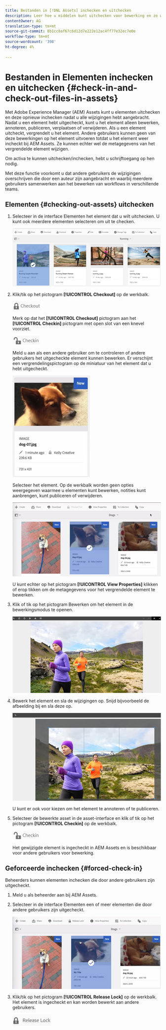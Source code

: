 ```yaml
---
title: Bestanden in [!DNL Assets] inchecken en uitchecken
description: Leer hoe u middelen kunt uitchecken voor bewerking en ze weer kunt inchecken nadat de wijzigingen zijn voltooid.
contentOwner: AG
translation-type: tm+mt
source-git-commit: 8b1cc8af67c6d12d7e222e12ac4ff77e32ec7e0e
workflow-type: tm+mt
source-wordcount: '398'
ht-degree: 4%

---
```



# Bestanden in Elementen inchecken en uitchecken {#check-in-and-check-out-files-in-assets}

Met Adobe Experience Manager (AEM) Assets kunt u elementen uitchecken en deze opnieuw inchecken nadat u alle wijzigingen hebt aangebracht. Nadat u een element hebt uitgecheckt, kunt u het element alleen bewerken, annoteren, publiceren, verplaatsen of verwijderen. Als u een element uitcheckt, vergrendelt u het element. Andere gebruikers kunnen geen van deze bewerkingen op het element uitvoeren totdat u het element weer incheckt bij AEM Assets. Ze kunnen echter wel de metagegevens van het vergrendelde element wijzigen.

Om activa te kunnen uitchecken/inchecken, hebt u schrijftoegang op hen nodig.

Met deze functie voorkomt u dat andere gebruikers de wijzigingen overschrijven die door een auteur zijn aangebracht en waarbij meerdere gebruikers samenwerken aan het bewerken van workflows in verschillende teams.

## Elementen {#checking-out-assets} uitchecken

1. Selecteer in de interface Elementen het element dat u wilt uitchecken. U kunt ook meerdere elementen selecteren om uit te checken.

   ![chlimage_1-468](assets/chlimage_1-468.png)

1. Klik/tik op het pictogram **[!UICONTROL Checkout]** op de werkbalk.

   ![chlimage_1-469](assets/chlimage_1-469.png)

   Merk op dat het **[!UICONTROL Checkout]** pictogram aan het **[!UICONTROL Checkin]** pictogram met open slot van een knevel voorziet.

   ![chlimage_1-470](assets/chlimage_1-470.png)

   Meld u aan als een andere gebruiker om te controleren of andere gebruikers het uitgecheckte element kunnen bewerken. Er verschijnt een vergrendelingspictogram op de miniatuur van het element dat u hebt uitgecheckt.

   ![chlimage_1-471](assets/chlimage_1-471.png)

   Selecteer het element. Op de werkbalk worden geen opties weergegeven waarmee u elementen kunt bewerken, notities kunt aanbrengen, kunt publiceren of verwijderen.

   ![chlimage_1-472](assets/chlimage_1-472.png)

   U kunt echter op het pictogram **[!UICONTROL View Properties]** klikken of erop tikken om de metagegevens voor het vergrendelde element te bewerken.

1. Klik of tik op het pictogram Bewerken om het element in de bewerkingsmodus te openen.

   ![chlimage_1-473](assets/chlimage_1-473.png)

1. Bewerk het element en sla de wijzigingen op. Snijd bijvoorbeeld de afbeelding bij en sla deze op.

   ![chlimage_1-474](assets/chlimage_1-474.png)

   U kunt er ook voor kiezen om het element te annoteren of te publiceren.

1. Selecteer de bewerkte asset in de asset-interface en klik of tik op het pictogram **[!UICONTROL Checkin]** op de werkbalk.

   ![chlimage_1-475](assets/chlimage_1-475.png)

   Het gewijzigde element is ingecheckt in AEM Assets en is beschikbaar voor andere gebruikers voor bewerking.

## Geforceerde inchecken {#forced-check-in}

Beheerders kunnen elementen inchecken die door andere gebruikers zijn uitgecheckt.

1. Meld u als beheerder aan bij AEM Assets.
1. Selecteer in de interface Elementen een of meer elementen die door andere gebruikers zijn uitgecheckt.

   ![chlimage_1-476](assets/chlimage_1-476.png)

1. Klik/tik op het pictogram **[!UICONTROL Release Lock]** op de werkbalk. Het element is ingecheckt en kan worden bewerkt aan andere gebruikers.

   ![chlimage_1-477](assets/chlimage_1-477.png)